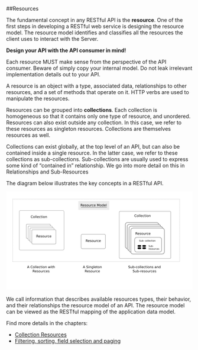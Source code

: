 ##Resources

The fundamental concept in any RESTful API is the **resource**. One of the first steps in developing a RESTful web service is designing the resource model. 
The resource model identifies and classifies all the resources the client uses to interact with the Server.

**Design your API with the API consumer in mind!**

Each resource MUST make sense from the perspective of the API consumer. 
Beware of simply copy your internal model. Do not leak irrelevant implementation details out to your API. 

A resource is an object with a type, associated data, relationships to other resources, and a set of methods that operate on it. HTTP verbs are used to manipulate the resources.

Resources can be grouped into **collections**. Each collection is homogeneous so that it contains only one type of resource, and unordered. Resources can also exist outside any collection. In this case, we refer to these resources as singleton resources. Collections are themselves resources as well.

Collections can exist globally, at the top level of an API, but can also be contained inside a single resource. In the latter case, we refer to these collections as sub-collections. Sub-collections are usually used to express some kind of “contained in” relationship. We go into more detail on this in Relationships and Sub-Resources

The diagram below illustrates the key concepts in a RESTful API.

![Rest Resource Model](restresourcemodel.png)

We call information that describes available resources types, their behavior, and their relationships the resource model of an API. The resource model can be viewed as the RESTful mapping of the application data model.

Find more details in the chapters:

- [Collection Resources](https://github.com/Haufe-Lexware/api-style-guide/blob/master/collection-resources.md)
- [Filtering, sorting, field selection and paging](https://github.com/Haufe-Lexware/api-style-guide/blob/master/filtering-sorting-field-selection-and-paging.md)

 
